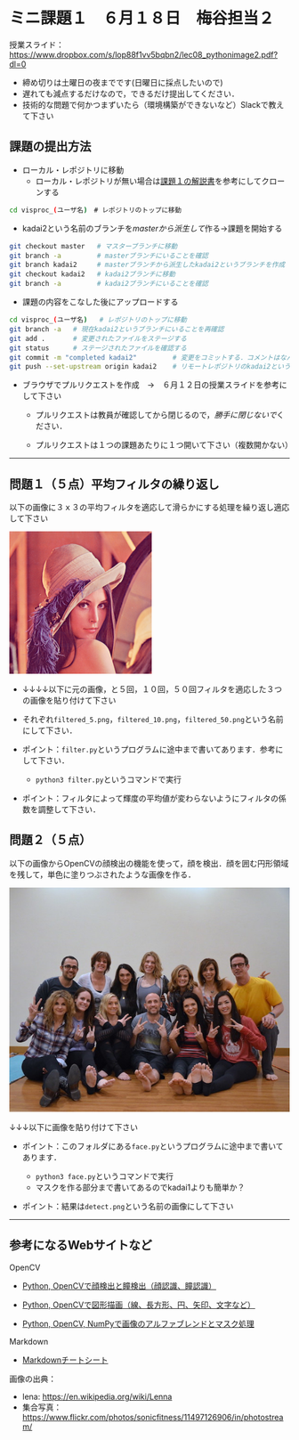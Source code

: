 # ミニ課題１　６月１８日　梅谷担当２



授業スライド：https://www.dropbox.com/s/lop88f1vv5bqbn2/lec08_pythonimage2.pdf?dl=0



- 締め切りは土曜日の夜までです(日曜日に採点したいので)
- 遅れても減点するだけなので，できるだけ提出してください．
- 技術的な問題で何かつまずいたら（環境構築ができないなど）Slackで教えて下さい





## 課題の提出方法

- ローカル・レポジトリに移動
  - ローカル・レポジトリが無い場合は[課題１の解説書](../kadai1/readme.md)を参考にしてクローンする

```bash
cd visproc_(ユーザ名)　# レポジトリのトップに移動
```

- kadai2という名前のブランチを*masterから派生して*作る→課題を開始する
```bash
git checkout master   # マスターブランチに移動
git branch -a         # masterブランチにいることを確認
git branch kadai2     # masterブランチから派生したkadai2というブランチを作成
git checkout kadai2   # kadai2ブランチに移動
git branch -a         # kadai2ブランチにいることを確認
```

- 課題の内容をこなした後にアップロードする
```bash
cd visproc_(ユーザ名)   # レポジトリのトップに移動
git branch -a   # 現在kadai2というブランチにいることを再確認
git add .       # 変更されたファイルをステージする
git status      # ステージされたファイルを確認する
git commit -m "completed kadai2"         # 変更をコミットする．コメントはなんでもよい
git push --set-upstream origin kadai2    # リモートレポジトリのkadai2というブランチにプッシュする
```

- ブラウザでプルリクエストを作成　→　６月１２日の授業スライドを参考にして下さい
  
  - プルリクエストは教員が確認してから閉じるので，*勝手に閉じないで*ください．
  
  - プルリクエストは１つの課題あたりに１つ開いて下さい（複数開かない）
  
    

***



## 問題１（５点）平均フィルタの繰り返し

以下の画像に３ｘ３の平均フィルタを適応して滑らかにする処理を繰り返し適応して下さい

![](lena.png)

-   ↓↓↓↓以下に元の画像，と５回，１０回，５０回フィルタを適応した３つの画像を貼り付けて下さい
  - それぞれ```filtered_5.png```，```filtered_10.png```，```filtered_50.png```という名前にして下さい．

- ポイント：```filter.py```というプログラムに途中まで書いてあります．参考にして下さい．

  - ```python3 filter.py```というコマンドで実行

- ポイント：フィルタによって輝度の平均値が変わらないようにフィルタの係数を調整して下さい．

  










## 問題２（５点）

以下の画像からOpenCVの顔検出の機能を使って，顔を検出．顔を囲む円形領域を残して，単色に塗りつぶされたような画像を作る．

![](group.jpg)



↓↓↓以下に画像を貼り付けて下さい



- ポイント：このフォルダにある```face.py```というプログラムに途中まで書いてあります．

  - ```python3 face.py```というコマンドで実行
  - マスクを作る部分まで書いてあるのでkadai1よりも簡単か？

- ポイント：結果は```detect.png```という名前の画像にして下さい

  



---


## 参考になるWebサイトなど

OpenCV
- [Python, OpenCVで顔検出と瞳検出（顔認識、瞳認識）](https://note.nkmk.me/python-opencv-face-detection-haar-cascade/)

- [Python, OpenCVで図形描画（線、長方形、円、矢印、文字など）](https://note.nkmk.me/python-opencv-draw-function/)
- [Python, OpenCV, NumPyで画像のアルファブレンドとマスク処理](https://note.nkmk.me/python-opencv-numpy-alpha-blend-mask/)

Markdown

- [Markdownチートシート](https://qiita.com/Qiita/items/c686397e4a0f4f11683d)


画像の出典：

- lena: https://en.wikipedia.org/wiki/Lenna
- 集合写真： https://www.flickr.com/photos/sonicfitness/11497126906/in/photostream/

